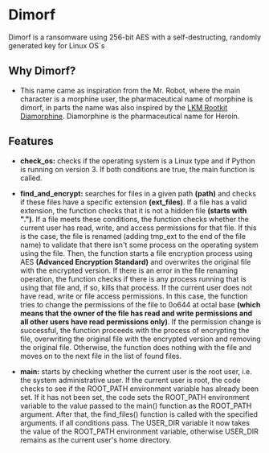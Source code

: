 # Dimorf
Dimorf is a ransomware using 256-bit AES with a self-destructing, randomly generated key for Linux OS´s 

## Why Dimorf?
- This name came as inspiration from the Mr. Robot, where the main character is a morphine user, the pharmaceutical name of morphine is dimorf, in parts the name was also inspired by the [LKM Rootkit Diamorphine](https://github.com/m0nad/Diamorphine). Diamorphine is the pharmaceutical name for Heroin.

## Features
- <b>check_os:</b> checks if the operating system is a Linux type and if Python is running on version 3. If both conditions are true, the main function is called.

- <b>find_and_encrypt:</b> searches for files in a given path <b>(path)</b> and checks if these files have a specific extension <b>(ext_files)</b>. If a file has a valid extension, the function checks that it is not a hidden file <b>(starts with ".")</b>. If a file meets these conditions, the function checks whether the current user has read, write, and access permissions for that file. If this is the case, the file is renamed (adding tmp_ext to the end of the file name) to validate that there isn't some process on the operating system using the file. Then, the function starts a file encryption process using AES <b>(Advanced Encryption Standard)</b> and overwrites the original file with the encrypted version. If there is an error in the file renaming operation, the function checks if there is any process running that is using that file and, if so, kills that process. If the current user does not have read, write or file access permissions. In this case, the function tries to change the permissions of the file to 0o644 at octal base <b>(which means that the owner of the file has read and write permissions and all other users have read permissions only)</b>. If the permission change is successful, the function proceeds with the process of encrypting the file, overwriting the original file with the encrypted version and removing the original file. Otherwise, the function does nothing with the file and moves on to the next file in the list of found files.

- <b>main:</b> starts by checking whether the current user is the root user, i.e. the system administrative user. If the current user is root, the code checks to see if the ROOT_PATH environment variable has already been set. If it has not been set, the code sets the ROOT_PATH environment variable to the value passed to the main() function as the ROOT_PATH argument. After that, the find_files() function is called with the specified arguments. if all conditions pass. The USER_DIR variable it now takes the value of the ROOT_PATH environment variable, otherwise USER_DIR remains as the current user's home directory.

